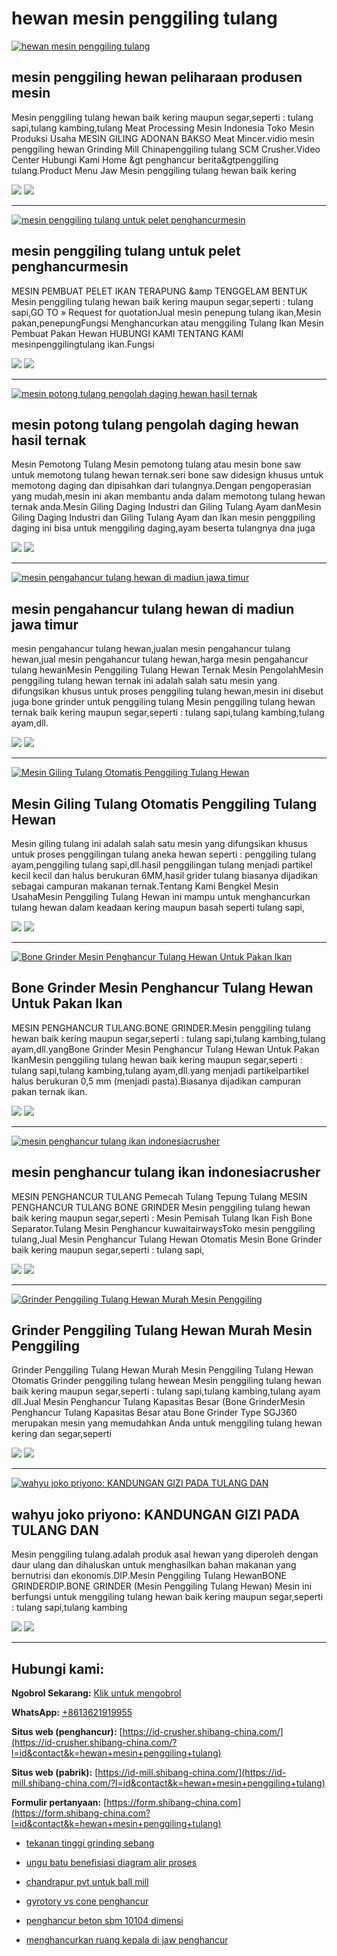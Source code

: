 # hewan mesin penggiling tulang

<a href="https://swt.shibang-china.com/?l=id&img&k=hewan+mesin+penggiling+tulang" target="_blank">![hewan mesin penggiling tulang](http://static.shibang-china.com/all-800x300/1409.jpg)</a>

## mesin penggiling hewan peliharaan produsen mesin
Mesin penggiling tulang hewan baik kering maupun segar,seperti : tulang sapi,tulang kambing,tulang Meat Processing Mesin Indonesia Toko Mesin Produksi Usaha MESIN GILING ADONAN BAKSO Meat Mincer.vidio mesin penggiling hewan Grinding Mill Chinapenggiling tulang SCM Crusher.Video Center Hubungi Kami Home &gt penghancur berita&gtpenggiling tulang.Product Menu Jaw Mesin penggiling tulang hewan baik kering


<a href="https://whatsapp.shibangsoft.com/WhatsApp.php" target="_blank" title="WhatsApp">![](http://static.shibang-china.com/icon/whatsapp.png)</a> <a href="https://swt.shibang-china.com/?l=id&icon&k=hewan+mesin+penggiling+tulang" target="_blank">![](http://static.shibang-china.com/icon/chat-id.png)</a>

---

<a href="https://swt.shibang-china.com/?l=id&img&k=hewan+mesin+penggiling+tulang" target="_blank">![mesin penggiling tulang untuk pelet penghancurmesin](http://static.shibang-china.com/all-800x300/267.jpg)</a>

## mesin penggiling tulang untuk pelet penghancurmesin
MESIN PEMBUAT PELET IKAN TERAPUNG &amp TENGGELAM BENTUK Mesin penggiling tulang hewan baik kering maupun segar,seperti : tulang sapi,GO TO » Request for quotationJual mesin penepung tulang ikan,Mesin pakan,penepungFungsi Menghancurkan atau menggiling Tulang Ikan Mesin Pembuat Pakan Hewan HUBUNGI KAMI TENTANG KAMI mesinpenggilingtulang ikan.Fungsi


<a href="https://whatsapp.shibangsoft.com/WhatsApp.php" target="_blank" title="WhatsApp">![](http://static.shibang-china.com/icon/whatsapp.png)</a> <a href="https://swt.shibang-china.com/?l=id&icon&k=hewan+mesin+penggiling+tulang" target="_blank">![](http://static.shibang-china.com/icon/chat-id.png)</a>

---

<a href="https://swt.shibang-china.com/?l=id&img&k=hewan+mesin+penggiling+tulang" target="_blank">![mesin potong tulang pengolah daging hewan hasil ternak](http://static.shibang-china.com/all-800x300/933.jpg)</a>

## mesin potong tulang pengolah daging hewan hasil ternak
Mesin Pemotong Tulang Mesin pemotong tulang atau mesin bone saw untuk memotong tulang hewan ternak.seri bone saw didesign khusus untuk memotong daging dan dipisahkan dari tulangnya.Dengan pengoperasian yang mudah,mesin ini akan membantu anda dalam memotong tulang hewan ternak anda.Mesin Giling Daging Industri dan Giling Tulang Ayam danMesin Giling Daging Industri dan Giling Tulang Ayam dan Ikan mesin penggpiling daging ini bisa untuk menggiling daging,ayam beserta tulangnya dna juga


<a href="https://whatsapp.shibangsoft.com/WhatsApp.php" target="_blank" title="WhatsApp">![](http://static.shibang-china.com/icon/whatsapp.png)</a> <a href="https://swt.shibang-china.com/?l=id&icon&k=hewan+mesin+penggiling+tulang" target="_blank">![](http://static.shibang-china.com/icon/chat-id.png)</a>

---

<a href="https://swt.shibang-china.com/?l=id&img&k=hewan+mesin+penggiling+tulang" target="_blank">![mesin pengahancur tulang hewan di madiun jawa timur](http://static.shibang-china.com/all-800x300/615.jpg)</a>

## mesin pengahancur tulang hewan di madiun jawa timur
mesin pengahancur tulang hewan,jualan mesin pengahancur tulang hewan,jual mesin pengahancur tulang hewan,harga mesin pengahancur tulang hewanMesin Penggiling Tulang Hewan Ternak Mesin PengolahMesin penggiling tulang hewan ternak ini adalah salah satu mesin yang difungsikan khusus untuk proses penggiling tulang hewan,mesin ini disebut juga bone grinder untuk penggiling tulang Mesin penggiling tulang hewan ternak baik kering maupun segar,seperti : tulang sapi,tulang kambing,tulang ayam,dll.


<a href="https://whatsapp.shibangsoft.com/WhatsApp.php" target="_blank" title="WhatsApp">![](http://static.shibang-china.com/icon/whatsapp.png)</a> <a href="https://swt.shibang-china.com/?l=id&icon&k=hewan+mesin+penggiling+tulang" target="_blank">![](http://static.shibang-china.com/icon/chat-id.png)</a>

---

<a href="https://swt.shibang-china.com/?l=id&img&k=hewan+mesin+penggiling+tulang" target="_blank">![Mesin Giling Tulang Otomatis Penggiling Tulang Hewan](http://static.shibang-china.com/all-800x300/1360.jpg)</a>

## Mesin Giling Tulang Otomatis Penggiling Tulang Hewan
Mesin giling tulang ini adalah salah satu mesin yang difungsikan khusus untuk proses penggilingan tulang aneka hewan seperti : penggiling tulang ayam,penggiling tulang sapi,dll.hasil penggilingan tulang menjadi partikel kecil kecil dan halus berukuran 6MM,hasil grider tulang biasanya dijadikan sebagai campuran makanan ternak.Tentang Kami Bengkel Mesin UsahaMesin Penggiling Tulang Hewan ini mampu untuk menghancurkan tulang hewan dalam keadaan kering maupun basah seperti tulang sapi,


<a href="https://whatsapp.shibangsoft.com/WhatsApp.php" target="_blank" title="WhatsApp">![](http://static.shibang-china.com/icon/whatsapp.png)</a> <a href="https://swt.shibang-china.com/?l=id&icon&k=hewan+mesin+penggiling+tulang" target="_blank">![](http://static.shibang-china.com/icon/chat-id.png)</a>

---

<a href="https://swt.shibang-china.com/?l=id&img&k=hewan+mesin+penggiling+tulang" target="_blank">![Bone Grinder Mesin Penghancur Tulang Hewan Untuk Pakan Ikan](http://static.shibang-china.com/all-800x300/89.jpg)</a>

## Bone Grinder Mesin Penghancur Tulang Hewan Untuk Pakan Ikan
MESIN PENGHANCUR TULANG.BONE GRINDER.Mesin penggiling tulang hewan baik kering maupun segar,seperti : tulang sapi,tulang kambing,tulang ayam,dll.yangBone Grinder Mesin Penghancur Tulang Hewan Untuk Pakan IkanMesin penggiling tulang hewan baik kering maupun segar,seperti : tulang sapi,tulang kambing,tulang ayam,dll.yang menjadi partikelpartikel halus berukuran 0,5 mm (menjadi pasta).Biasanya dijadikan campuran pakan ternak ikan.


<a href="https://whatsapp.shibangsoft.com/WhatsApp.php" target="_blank" title="WhatsApp">![](http://static.shibang-china.com/icon/whatsapp.png)</a> <a href="https://swt.shibang-china.com/?l=id&icon&k=hewan+mesin+penggiling+tulang" target="_blank">![](http://static.shibang-china.com/icon/chat-id.png)</a>

---

<a href="https://swt.shibang-china.com/?l=id&img&k=hewan+mesin+penggiling+tulang" target="_blank">![mesin penghancur tulang ikan indonesiacrusher](http://static.shibang-china.com/all-800x300/824.jpg)</a>

## mesin penghancur tulang ikan indonesiacrusher
MESIN PENGHANCUR TULANG Pemecah Tulang Tepung Tulang MESIN PENGHANCUR TULANG BONE GRINDER Mesin penggiling tulang hewan baik kering maupun segar,seperti : Mesin Pemisah Tulang Ikan Fish Bone Separator.Tulang Mesin Penghancur kuwaitairwaysToko mesin penggiling tulang,Jual Mesin Penghancur Tulang Hewan Otomatis Mesin Bone Grinder baik kering maupun segar,seperti : tulang sapi,


<a href="https://whatsapp.shibangsoft.com/WhatsApp.php" target="_blank" title="WhatsApp">![](http://static.shibang-china.com/icon/whatsapp.png)</a> <a href="https://swt.shibang-china.com/?l=id&icon&k=hewan+mesin+penggiling+tulang" target="_blank">![](http://static.shibang-china.com/icon/chat-id.png)</a>

---

<a href="https://swt.shibang-china.com/?l=id&img&k=hewan+mesin+penggiling+tulang" target="_blank">![Grinder Penggiling Tulang Hewan Murah Mesin Penggiling](http://static.shibang-china.com/all-800x300/1155.jpg)</a>

## Grinder Penggiling Tulang Hewan Murah Mesin Penggiling
Grinder Penggiling Tulang Hewan Murah Mesin Penggiling Tulang Hewan Otomatis Grinder penggiling tulang hewean Mesin penggiling tulang hewan baik kering maupun segar,seperti : tulang sapi,tulang kambing,tulang ayam dll.Jual Mesin Penghancur Tulang Kapasitas Besar (Bone GrinderMesin Penghancur Tulang Kapasitas Besar atau Bone Grinder Type SGJ360 merupakan mesin yang memudahkan Anda untuk menggiling tulang hewan kering dan segar,seperti


<a href="https://whatsapp.shibangsoft.com/WhatsApp.php" target="_blank" title="WhatsApp">![](http://static.shibang-china.com/icon/whatsapp.png)</a> <a href="https://swt.shibang-china.com/?l=id&icon&k=hewan+mesin+penggiling+tulang" target="_blank">![](http://static.shibang-china.com/icon/chat-id.png)</a>

---

<a href="https://swt.shibang-china.com/?l=id&img&k=hewan+mesin+penggiling+tulang" target="_blank">![wahyu joko priyono: KANDUNGAN GIZI PADA TULANG DAN](http://static.shibang-china.com/all-800x300/596.jpg)</a>

## wahyu joko priyono: KANDUNGAN GIZI PADA TULANG DAN
Mesin penggiling tulang.adalah produk asal hewan yang diperoleh dengan daur ulang dan dihaluskan untuk menghasilkan bahan makanan yang bernutrisi dan ekonomis.DIP.Mesin Penggiling Tulang HewanBONE GRINDERDIP.BONE GRINDER (Mesin Penggiling Tulang Hewan) Mesin ini berfungsi untuk menggiling tulang hewan baik kering maupun segar,seperti : tulang sapi,tulang kambing


<a href="https://whatsapp.shibangsoft.com/WhatsApp.php" target="_blank" title="WhatsApp">![](http://static.shibang-china.com/icon/whatsapp.png)</a> <a href="https://swt.shibang-china.com/?l=id&icon&k=hewan+mesin+penggiling+tulang" target="_blank">![](http://static.shibang-china.com/icon/chat-id.png)</a>

---
## Hubungi kami:

**Ngobrol Sekarang:** [Klik untuk mengobrol](https://swt.shibang-china.com?l=id&contact&k=hewan+mesin+penggiling+tulang)

**WhatsApp:**  [+8613621919955](https://whatsapp.shibangsoft.com/WhatsApp.php)

**Situs web (penghancur):** [https://id-crusher.shibang-china.com/](https://id-crusher.shibang-china.com/?l=id&contact&k=hewan+mesin+penggiling+tulang)

**Situs web (pabrik):** [https://id-mill.shibang-china.com/](https://id-mill.shibang-china.com/?l=id&contact&k=hewan+mesin+penggiling+tulang)

**Formulir pertanyaan:** [https://form.shibang-china.com](https://form.shibang-china.com?l=id&contact&k=hewan+mesin+penggiling+tulang)

* [tekanan tinggi grinding sebang](../40/tekanan%20tinggi%20grinding%20sebang.md)

* [ungu batu benefisiasi diagram alir proses](../35/ungu%20batu%20benefisiasi%20diagram%20alir%20proses.md)

* [chandrapur pvt untuk ball mill](../37/chandrapur%20pvt%20untuk%20ball%20mill.md)

* [gyrotory vs cone penghancur](../34/gyrotory%20vs%20cone%20penghancur.md)

* [penghancur beton sbm 10104 dimensi](../35/penghancur%20beton%20sbm%2010104%20dimensi.md)

* [menghancurkan ruang kepala di jaw penghancur](../40/menghancurkan%20ruang%20kepala%20di%20jaw%20penghancur.md)